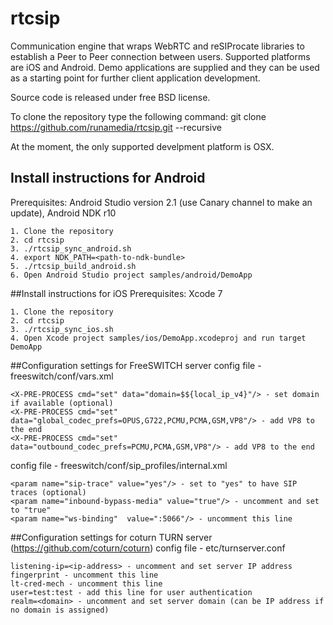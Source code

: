 # rtcsip

Communication engine that wraps WebRTC and reSIProcate libraries to establish a Peer to Peer connection between users. Supported platforms are iOS and Android. Demo applications are supplied and they can be used as a starting point for further client application development.

Source code is released under free BSD license.

To clone the repository type the following command: git clone https://github.com/runamedia/rtcsip.git --recursive

At the moment, the only supported develpment platform is OSX.

## Install instructions for Android
Prerequisites: Android Studio version 2.1 (use Canary channel to make an update), Android NDK r10
```
1. Clone the repository
2. cd rtcsip
3. ./rtcsip_sync_android.sh
4. export NDK_PATH=<path-to-ndk-bundle>
5. ./rtcsip_build_android.sh
6. Open Android Studio project samples/android/DemoApp
```

##Install instructions for iOS
Prerequisites: Xcode 7
```
1. Clone the repository
2. cd rtcsip
3. ./rtcsip_sync_ios.sh
4. Open Xcode project samples/ios/DemoApp.xcodeproj and run target DemoApp
```

##Configuration settings for FreeSWITCH server
config file - freeswitch/conf/vars.xml
```
<X-PRE-PROCESS cmd="set" data="domain=$${local_ip_v4}"/> - set domain if available (optional)
<X-PRE-PROCESS cmd="set" data="global_codec_prefs=OPUS,G722,PCMU,PCMA,GSM,VP8"/> - add VP8 to the end
<X-PRE-PROCESS cmd="set" data="outbound_codec_prefs=PCMU,PCMA,GSM,VP8"/> - add VP8 to the end
```
config file - freeswitch/conf/sip_profiles/internal.xml
```
<param name="sip-trace" value="yes"/> - set to "yes" to have SIP traces (optional)
<param name="inbound-bypass-media" value="true"/> - uncomment and set to "true"
<param name="ws-binding"  value=":5066"/> - uncomment this line
```

##Configuration settings for coturn TURN server (https://github.com/coturn/coturn)
config file - etc/turnserver.conf
```
listening-ip=<ip-address> - uncomment and set server IP address
fingerprint - uncomment this line
lt-cred-mech - uncomment this line
user=test:test - add this line for user authentication
realm=<domain> - uncomment and set server domain (can be IP address if no domain is assigned)
```

